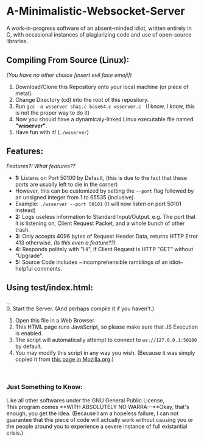 # A-Minimalistic-Websocket-Server
A work-in-progress software of an absent-minded idiot, written entirely in C, with occasional instances of plagiarizing code and use of open-source libraries.

## Compiling From Source (Linux):
*(You have no other choice [insert evil face emoji])*

1. Download/Clone this Repository onto your local machine (or piece of metal).
2. Change Directory (cd) into the root of this repository.
3. Run `gcc -o wsserver sha1.c base64.c wsserver.c` &nbsp; (I know, I know, this is not the proper way to do it)
4. Now you should have a dynamicaly-linked Linux executable file named **"wsserver"**.
5. Have fun with it! (`./wsserver`)

## Features:
*Features?! What features??*
<br>
- **1:** Listens on Port 50100 by Default, (this is due to the fact that these ports are usually left to die in the corner)
- However, this can be customized by setting the `--port` flag followed by an unsigned integer from 1 to 65535 (inclusive).
- Example: `./wsserver --port 50101` (It will now listen on port 50101 instead)
- **2:** Logs useless information to Standard Input/Output. e.g. The port that it is listening on, Client Request Packet, and a whole bunch of other trash.
- **3:** Only accepts 4096 bytes of Request Header Data, returns HTTP Error 413 otherwise. *(Is this even a feature??)*
- **4:** Responds politely with "Hi", if Client Request is HTTP "GET" without "Upgrade".
- **5:** Source Code includes ~incomprehensible ramblings of an idiot~ helpful comments.

## Using test/index.html:
...<br>
0. Start the Server. (And perhaps compile it if you haven't.)<br>
1. Open this file in a Web Browser.
2. This HTML page runs JavaScript, so please make sure that JS Execution is enabled.
3. The script will automatically attempt to connect to `ws://127.0.0.1:50100` by default.
4. You may modify this script in any way you wish. (Because it was simply copied it from [this page in Mozilla.org](https://developer.mozilla.org/en-US/docs/Web/API/WebSockets_API/Writing_WebSocket_client_applications).)

<br>

### Just Something to Know:
Like all other softwares under the GNU General Public License, <br>
This program comes **WITH ABSOLUTELY NO WARRA—**Okay, that's enough, you get the idea. (Because I am a hopeless failure, I can not guarantee that this piece of code will actually work without causing you or the people around you to experience a severe instance of full existantial crisis.)
